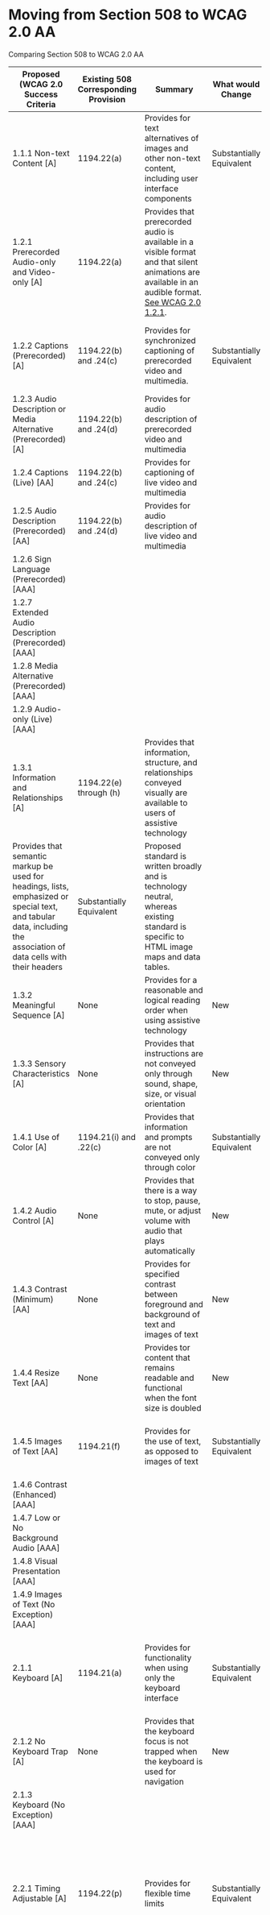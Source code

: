 # Moving from Section 508 to WCAG 2.0 AA
Comparing Section 508 to WCAG 2.0 AA


|Proposed (WCAG 2.0 Success Criteria|Existing 508 Corresponding Provision|Summary|What would Change|Comment|
|--- |--- |--- |--- |--- |
|1.1.1 Non-text Content [A]|1194.22(a)|Provides for text alternatives of images and other non-text content, including user interface components|Substantially Equivalent|WCAG 2.0 provides additional detail for categories of non-text content [See WCAG 2.0 1.1.1](https://www.w3.org/WAI/WCAG20/quickref/#qr-text-equiv-all).|
|1.2.1 Prerecorded Audio-only and Video-only [A]|1194.22(a)|Provides that prerecorded audio is available in a visible format and that silent animations are available in an audible format. [See WCAG 2.0 1.2.1](https://www.w3.org/WAI/WCAG20/quickref/#qr-media-equiv-av-only-alt).|
|1.2.2 Captions (Prerecorded) [A]|1194.22(b) and .24(c)|Provides for synchronized captioning of prerecorded video and multimedia.|Substantially Equivalent|Proposed standard distinguishes between live and prerecorded media. See [WCAG 2.0 1.2.2](https://www.w3.org/WAI/WCAG20/quickref/#qr-media-equiv-captions).|
|1.2.3 Audio Description or Media Alternative (Prerecorded) [A]|1194.22(b) and .24(d)|Provides for audio description of prerecorded video and multimedia|
|1.2.4 Captions (Live) [AA]|1194.22(b) and .24(c)|Provides for captioning of live video and multimedia|
|1.2.5 Audio Description (Prerecorded) [AA]|1194.22(b) and .24(d)|Provides for audio description of live video and multimedia|
|1.2.6 Sign Language (Prerecorded) [AAA]|  |  |  |  |
|1.2.7 Extended Audio Description (Prerecorded) [AAA]|  |  |  |  |
|1.2.8 Media Alternative (Prerecorded) [AAA]|  |  |  |  |
|1.2.9 Audio-only (Live) [AAA]|  |  |  |  |
|1.3.1 Information and Relationships [A]|1194.22(e) through (h)|Provides that information, structure, and relationships conveyed visually are available to users of assistive technology
Provides that semantic markup be used for headings, lists, emphasized or special text, and tabular data, including the association of data cells with their headers|Substantially Equivalent|Proposed standard is written broadly and is technology neutral, whereas existing standard is specific to HTML image maps and data tables.|
|1.3.2 Meaningful Sequence [A]|None|Provides for a reasonable and logical reading order  when using assistive technology|New||
|1.3.3 Sensory Characteristics [A]|None|Provides that instructions are not conveyed only through sound, shape, size, or visual orientation|New||
|1.4.1 Use of Color [A]|1194.21(i) and .22(c)|Provides that information and prompts are not conveyed only through color|Substantially Equivalent|No technical difference.|
|1.4.2 Audio Control [A]|None|Provides that there is a way to stop, pause, mute, or adjust volume with audio that plays automatically|New||
|1.4.3 Contrast (Minimum) [AA]|None|Provides for specified contrast between foreground and background of text and images of text|New||
|1.4.4 Resize Text [AA]|None|Provides tor content that remains readable and functional when the font size is doubled|New||
|1.4.5 Images of Text [AA]|1194.21(f)|Provides for the use of text, as opposed to images of text|Substantially Equivalent|Proposed standard provides detail for two situations where images of text are permissible.|
|1.4.6 Contrast (Enhanced) [AAA]|  |  |  |  |
|1.4.7 Low or No Background Audio [AAA]|  |  |  |  |
|1.4.8 Visual Presentation [AAA]|  |  |  |  |
|1.4.9 Images of Text (No Exception) [AAA]|  |  |  |  |
|2.1.1 Keyboard [A]|1194.21(a)|Provides for functionality when using only the keyboard interface|Substantially Equivalent|Proposed standard clarifies the requirement by emphasizing the method of input, rather than the nature of the output.|
|2.1.2 No Keyboard Trap [A]|None|Provides that the keyboard focus is not trapped when the keyboard is used for navigation|New||
|2.1.3 Keyboard (No Exception) [AAA]|  |  |  |  |
|2.2.1 Timing Adjustable [A]|1194.22(p)|Provides for flexible time limits|Substantially Equivalent|Proposed standard provides additional options to the single approach specified in the existing provision (that the user “be alerted and given sufficient time to indicate more time is required”).|
|2.2.2 Pause, Stop, Hide [A]|1194.21(h)|Provides for user control over moving, blinking, scrolling, and information that updates automatically|Substantially Equivalent|Proposed standard specifies options (pause, stop, hide, or control the frequency) instead of “displayable in at least one non-animated presentation mode”, and allows for when animation “is part of an activity where it is essential” (for example, data that is being updated in real time).|
|2.2.3 No Timing [AAA]|  |  |  |  |
|2.2.4 Interruptions [AAA]|  |  |  |  |
|2.2.5 Re-authenticating [AAA]|  |  |  |  |
|2.3.1 Three Flashes or Below Threshold [A]|1194.21(k) and .22(j)|Provides that nothing flashes more than three times per second, unless the flash is very small and does not contain too much red|Substantially Equivalent|Proposed standard takes into consideration the size and hue of the flash.|
|2.3.2 Three Flashes [AAA]|  |  |  |  |
|2.4.1 Bypass Blocks [A]|1194.22(o)|Provides for a skip navigation link or other means to bypass repetitive content|Substantially Equivalent|Proposed standard uses the phrase “blocks of content that are repeated” instead of just “repetitive navigation links”.|
|2.4.2 Page Title [A]|1194.22(i)|Provides for descriptive and informative page titles|Substantially Equivalent|Proposed standard is for all types of content instead of just HTML frames.|
|2.4.3 Focus Order [A]|None|Provides for a keyboard-oriented navigation order that is reasonable and logical Provides that links, form elements, and other user interface controls and components have a reasonable and logical navigation order|New||
|2.4.4 Link Purpose (In Context) [A]|None|Provides that the purpose of any link is understandable from its text or context|New||
|2.4.5 Multiple Ways  [AA]|None|Provides for two or more means to locate content|New||
|2.4.6 Headings and Labels [AA]|None|Provides that headings and labels are descriptive|New||
|2.4.7 Focus Visible [AA]|1194.21(c)|Provides that the keyboard focus is visually apparent when using the keyboard to navigate|Substantially Equivalent|Proposed standard uses the phrase “indicator is visible” instead of “well-defined on-screen indication”.|
|2.4.8 Location [AAA]|  |  |  |  |
|2.4.9 Link Purpose (Link Only) [AAA]|  |  |  |  |
|2.4.10 Section Headings [AAA]|  |  |  |  |
|3.1.1 Language of Page [A]|None|Provides that the default language of content is exposed  to assistive technology|New||
|3.1.2 Language of Parts [AA]|None|Provides that changes in language are exposed to assistive technology|New||
|3.1.3 Unusual Words [AAA]|  |  |  |  |
|3.1.4 Abbreviations [AAA]|  |  |  |  |
|3.1.5 Reading Level [AAA]|  |  |  |  |
|3.1.6 Pronunciation [AAA]|  |  |  |  |
|3.2.1 On Focus [A]|1194.21(l) and .22(n)|Provides that user interface components do not initiate a change of context when receiving focus|Substantially Equivalent|Proposed standard is explicit instead of having the requirement implicit in that “the form shall allow people using assistive technology to access the information, field elements, and functionality required for completion and submission of the form, including all directions and cues.”|
|3.2.2 On Input [A]|1194.21(l) and .22(n)|Provides that changing the setting of user interface components does not automatically cause a change of context|
|3.2.3 Consistent Navigation [AA]|None|Provides that repeated navigational components occur in the same relative order each time they are encountered|New||
|3.2.4 Consistent Identification [AA]|1194.21(e)|Provides that components having the same functionality are identified consistently|Substantially Equivalent|Proposed standard is for all types of content instead of just “bitmap images”.|
|3.2.5 Change on Request [AAA]|  |  |  |  |
|3.3.1 Error Identification [A]|1194.21(l) and .22(n)|Provides that automatically detected input errors are identified and described in text to the user|Substantially Equivalent|Proposed standard is explicit instead of having the requirement implicit in that “the form shall allow people using assistive technology to access the information, field elements, and functionality required for completion and submission of the form, including all directions and cues.”|
|3.3.2 Labels or Instructions [A]|1194.21(l) and .22(n)|Provides for labels or instructions when content requires user input|
|3.3.3 Error Suggestion [AA]|None|Provides that the system makes suggestions for correction when input errors are automatically detected and suggestions are available|New||
|3.3.4 Error Prevention (Legal, Financial, Data) [AA]|None|Provides that when legal, financial, or test data can be changed or deleted the changes or deletions can be reversed, verified, or confirmed|New||
|3.3.5 Help [AAA]|  |  |  |  |
|3.3.6 Error Prevention (All) [AAA]|  |  |  |  |
|4.1.1 Parsing [A]|None|Provides that significant HTML/XHTML validation and parsing errors in source code are avoided|New||
|4.1.2 Name, Role, Value [A]|1194.21(d)|Provides that sufficient information (including identity, operation, and state) about user interface components is available to assistive technology|Substantially Equivalent|Proposed standard uses the phrase “programmatically determined” instead of “available to assistive technology”.|
